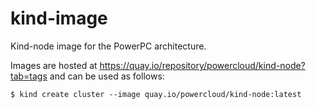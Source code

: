 # kind-image
Kind-node image for the PowerPC architecture.

Images are hosted at https://quay.io/repository/powercloud/kind-node?tab=tags and can be used as follows:

```shell
$ kind create cluster --image quay.io/powercloud/kind-node:latest
```
